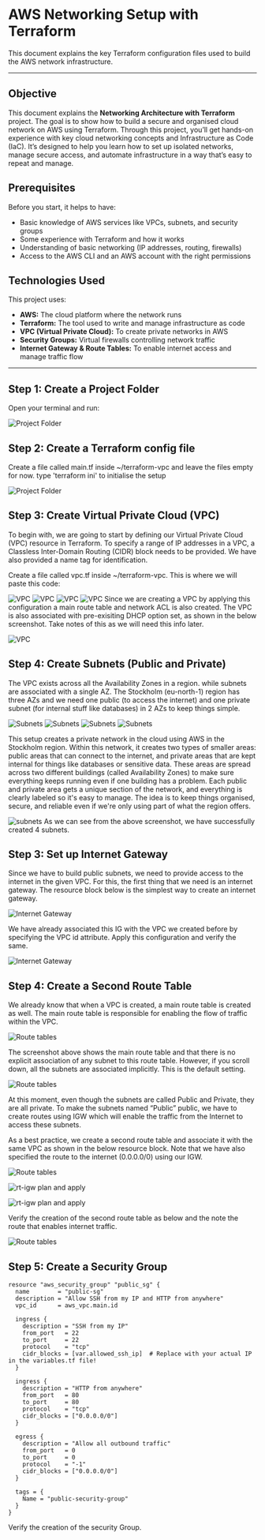 # AWS Networking Setup with Terraform

This document explains the key Terraform configuration files used to build the AWS network infrastructure.

---

## Objective

This document explains the **Networking Architecture with Terraform** project. The goal is to show how to build a secure and organised cloud network on AWS using Terraform. Through this project, you’ll get hands-on experience with key cloud networking concepts and Infrastructure as Code (IaC). It’s designed to help you learn how to set up isolated networks, manage secure access, and automate infrastructure in a way that’s easy to repeat and manage.

## Prerequisites

Before you start, it helps to have:

- Basic knowledge of AWS services like VPCs, subnets, and security groups
- Some experience with Terraform and how it works
- Understanding of basic networking (IP addresses, routing, firewalls)
- Access to the AWS CLI and an AWS account with the right permissions

## Technologies Used

This project uses:

- **AWS:** The cloud platform where the network runs
- **Terraform:** The tool used to write and manage infrastructure as code
- **VPC (Virtual Private Cloud):** To create private networks in AWS
- **Security Groups:** Virtual firewalls controlling network traffic
- **Internet Gateway & Route Tables:** To enable internet access and manage traffic flow

---

## Step 1: Create a Project Folder

Open your terminal and run:

![Project Folder](imgs/vpc.dir.png)

## Step 2: Create a Terraform config file

Create a file called main.tf inside ~/terraform-vpc and leave the files empty for now. type 'terraform ini' to initialise the setup

![Project Folder](imgs/terraforminit.png)

## Step 3: Create Virtual Private Cloud (VPC)

To begin with, we are going to start by defining our Virtual Private Cloud (VPC) resource in Terraform. To specify a range of IP addresses in a VPC, a Classless Inter-Domain Routing (CIDR) block needs to be provided. We have also provided a name tag for identification.

Create a file called vpc.tf inside ~/terraform-vpc. This is where we will paste this code:

![VPC](imgs/vpc.png)
![VPC](imgs/vpc1.png)
![VPC](imgs/vpc2.png)
![VPC](imgs/vpc3.png)
Since we are creating a VPC by applying this configuration a main route table and network ACL is also created. The VPC is also associated with pre-exisiting DHCP option set, as shown in the below screenshot. Take notes of this as we will need this info later.

![VPC](imgs/vpcconfirm.png)



## Step 4: Create Subnets (Public and Private)

The VPC exists across all the Availability Zones in a region. while subnets are associated with a single AZ. The Stockholm (eu-north-1) region has three AZs and we need one public (to access the internet) and one private subnet (for internal stuff like databases) in 2 AZs to keep things simple.

![Subnets](imgs/subnets.png)
![Subnets](imgs/subnets1.png)
![Subnets](imgs/subnets2.png)
![Subnets](imgs/subnets3.png)

This setup creates a private network in the cloud using AWS in the Stockholm region. Within this network, it creates two types of smaller areas: public areas that can connect to the internet, and private areas that are kept internal for things like databases or sensitive data. These areas are spread across two different buildings (called Availability Zones) to make sure everything keeps running even if one building has a problem. Each public and private area gets a unique section of the network, and everything is clearly labeled so it's easy to manage. The idea is to keep things organised, secure, and reliable even if we're only using part of what the region offers.

![subnets](imgs/subnetslist.png)
As we can see from the above screenshot, we have successfully created 4 subnets.

## Step 3: Set up Internet Gateway
Since we have to build public subnets, we need to provide access to the internet in the given VPC. For this, the first thing that we need is an internet gateway. The resource block below is the simplest way to create an internet gateway.

![Internet Gateway](imgs/igw.png)

We have already associated this IG with the VPC we created before by specifying the VPC id attribute. Apply this configuration and verify the same.

![Internet Gateway](imgs/igw2.png)



## Step 4: Create a Second Route Table

We already know that when a VPC is created, a main route table is created as well. The main route table is responsible for enabling the flow of traffic within the VPC.

![Route tables](imgs/rt.png)

The screenshot above shows the main route table and that there is no explicit association of any subnet to this route table. However, if you scroll down, all the subnets are associated implicitly. This is the default setting.

![Route tables](imgs/rt1.png)

At this moment, even though the subnets are called Public and Private, they are all private. To make the subnets named “Public” public, we have to create routes using IGW which will enable the traffic from the Internet to access these subnets.

As a best practice, we create a second route table and associate it with the same VPC as shown in the below resource block. Note that we have also specified the route to the internet (0.0.0.0/0) using our IGW.

![Route tables](imgs/rt2.png)

![rt-igw plan and apply](imgs/p-a.png)

![rt-igw plan and apply](imgs/p-a1.png)

Verify the creation of the second route table as below and the note the route that enables internet traffic.

![Route tables](imgs/rt3.png)

## Step 5: Create a Security Group

```hcl
resource "aws_security_group" "public_sg" {
  name        = "public-sg"
  description = "Allow SSH from my IP and HTTP from anywhere"
  vpc_id      = aws_vpc.main.id

  ingress {
    description = "SSH from my IP"
    from_port   = 22
    to_port     = 22
    protocol    = "tcp"
    cidr_blocks = [var.allowed_ssh_ip]  # Replace with your actual IP in the variables.tf file!
  }

  ingress {
    description = "HTTP from anywhere"
    from_port   = 80
    to_port     = 80
    protocol    = "tcp"
    cidr_blocks = ["0.0.0.0/0"]
  }

  egress {
    description = "Allow all outbound traffic"
    from_port   = 0
    to_port     = 0
    protocol    = "-1"
    cidr_blocks = ["0.0.0.0/0"]
  }

  tags = {
    Name = "public-security-group"
  }
}

```
Verify the creation of the security Group.
